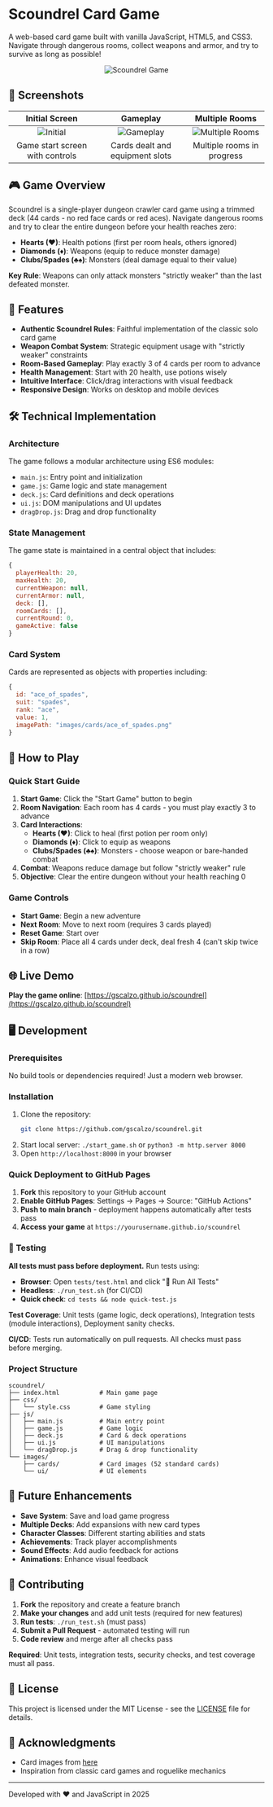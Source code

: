 # Scoundrel Card Game

A web-based card game built with vanilla JavaScript, HTML5, and CSS3. Navigate through dangerous rooms, collect weapons and armor, and try to survive as long as possible!

<div align="center">

![Scoundrel Game](images/game-room-dealt.png)

</div>

## 📸 Screenshots

<div align="center">

| Initial Screen | Gameplay | Multiple Rooms |
|:---:|:---:|:---:|
| ![Initial](images/game-initial.png) | ![Gameplay](images/game-with-equipment.png) | ![Multiple Rooms](images/game-multiple-rooms.png) |
| Game start screen with controls | Cards dealt and equipment slots | Multiple rooms in progress |

</div>

## 🎮 Game Overview

Scoundrel is a single-player dungeon crawler card game using a trimmed deck (44 cards - no red face cards or red aces). Navigate dangerous rooms and try to clear the entire dungeon before your health reaches zero:

- **Hearts (♥)**: Health potions (first per room heals, others ignored)
- **Diamonds (♦)**: Weapons (equip to reduce monster damage)  
- **Clubs/Spades (♣♠)**: Monsters (deal damage equal to their value)

**Key Rule**: Weapons can only attack monsters "strictly weaker" than the last defeated monster.

## 🚀 Features

- **Authentic Scoundrel Rules**: Faithful implementation of the classic solo card game
- **Weapon Combat System**: Strategic equipment usage with "strictly weaker" constraints  
- **Room-Based Gameplay**: Play exactly 3 of 4 cards per room to advance
- **Health Management**: Start with 20 health, use potions wisely
- **Intuitive Interface**: Click/drag interactions with visual feedback
- **Responsive Design**: Works on desktop and mobile devices

## 🛠️ Technical Implementation

### Architecture

The game follows a modular architecture using ES6 modules:

- `main.js`: Entry point and initialization
- `game.js`: Game logic and state management
- `deck.js`: Card definitions and deck operations
- `ui.js`: DOM manipulations and UI updates
- `dragDrop.js`: Drag and drop functionality

### State Management

The game state is maintained in a central object that includes:

```javascript
{
  playerHealth: 20,
  maxHealth: 20,
  currentWeapon: null,
  currentArmor: null,
  deck: [],
  roomCards: [],
  currentRound: 0,
  gameActive: false
}
```

### Card System

Cards are represented as objects with properties including:

```javascript
{
  id: "ace_of_spades",
  suit: "spades",
  rank: "ace",
  value: 1,
  imagePath: "images/cards/ace_of_spades.png"
}
```

## 🎯 How to Play

### Quick Start Guide
1. **Start Game**: Click the "Start Game" button to begin
2. **Room Navigation**: Each room has 4 cards - you must play exactly 3 to advance
3. **Card Interactions**:
   - **Hearts (♥)**: Click to heal (first potion per room only)
   - **Diamonds (♦)**: Click to equip as weapons 
   - **Clubs/Spades (♣♠)**: Monsters - choose weapon or bare-handed combat
4. **Combat**: Weapons reduce damage but follow "strictly weaker" rule
5. **Objective**: Clear the entire dungeon without your health reaching 0

### Game Controls
- **Start Game**: Begin a new adventure
- **Next Room**: Move to next room (requires 3 cards played)
- **Reset Game**: Start over
- **Skip Room**: Place all 4 cards under deck, deal fresh 4 (can't skip twice in a row)

## 🌐 Live Demo

**Play the game online**: [https://gscalzo.github.io/scoundrel](https://gscalzo.github.io/scoundrel)

## 🖥️ Development

### Prerequisites
No build tools or dependencies required! Just a modern web browser.

### Installation
1. Clone the repository:
   ```bash
   git clone https://github.com/gscalzo/scoundrel.git
   ```
2. Start local server: `./start_game.sh` or `python3 -m http.server 8000`
3. Open `http://localhost:8000` in your browser

### Quick Deployment to GitHub Pages
1. **Fork** this repository to your GitHub account
2. **Enable GitHub Pages**: Settings → Pages → Source: "GitHub Actions"  
3. **Push to main branch** - deployment happens automatically after tests pass
4. **Access your game** at `https://yourusername.github.io/scoundrel`

### 🧪 Testing

**All tests must pass before deployment.** Run tests using:

- **Browser**: Open `tests/test.html` and click "🚀 Run All Tests"
- **Headless**: `./run_test.sh` (for CI/CD)
- **Quick check**: `cd tests && node quick-test.js`

**Test Coverage**: Unit tests (game logic, deck operations), Integration tests (module interactions), Deployment sanity checks.

**CI/CD**: Tests run automatically on pull requests. All checks must pass before merging.

### Project Structure

```
scoundrel/
├── index.html           # Main game page
├── css/
│   └── style.css        # Game styling
├── js/
│   ├── main.js          # Main entry point
│   ├── game.js          # Game logic
│   ├── deck.js          # Card & deck operations
│   ├── ui.js            # UI manipulations
│   └── dragDrop.js      # Drag & drop functionality
└── images/
    ├── cards/           # Card images (52 standard cards)
    └── ui/              # UI elements
```

## 🔮 Future Enhancements

- **Save System**: Save and load game progress
- **Multiple Decks**: Add expansions with new card types
- **Character Classes**: Different starting abilities and stats
- **Achievements**: Track player accomplishments
- **Sound Effects**: Add audio feedback for actions
- **Animations**: Enhance visual feedback

## 🤝 Contributing

1. **Fork** the repository and create a feature branch
2. **Make your changes** and add unit tests (required for new features)  
3. **Run tests**: `./run_test.sh` (must pass)
4. **Submit a Pull Request** - automated testing will run
5. **Code review** and merge after all checks pass

**Required**: Unit tests, integration tests, security checks, and test coverage must all pass.

## 📄 License

This project is licensed under the MIT License - see the [LICENSE](LICENSE) file for details.

## 🙏 Acknowledgments

- Card images from [here](https://code.google.com/archive/p/vector-playing-cards/)
- Inspiration from classic card games and roguelike mechanics

---

Developed with ❤️ and JavaScript in 2025
